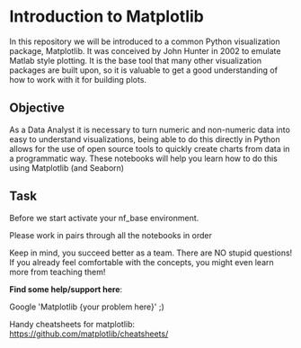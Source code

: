 # Introduction to Matplotlib

In this repository we will be introduced to a common Python visualization package, Matplotlib. It was conceived by John Hunter in 2002 to emulate Matlab style plotting. It is the base tool that many other visualization packages are built upon, so it is valuable to get a good understanding of how to work with it for building plots.


## Objective
As a Data Analyst it is necessary to turn numeric and non-numeric data into easy to understand visualizations, being able to do this directly in Python allows for the use of open source tools to quickly create charts from data in a programmatic way. These notebooks will help you learn how to do this using Matplotlib (and Seaborn)

## Task 

Before we start activate your nf_base environment. 

Please work in pairs through all the notebooks in order

Keep in mind, you succeed better as a team. There are NO stupid questions! If you already feel comfortable with the concepts, you might even learn more from teaching them!


**Find some help/support here**:

Google 'Matplotlib {your problem here}' ;)

Handy cheatsheets for matplotlib: https://github.com/matplotlib/cheatsheets/
